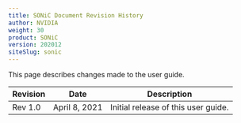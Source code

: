 ```yaml
---
title: SONiC Document Revision History
author: NVIDIA
weight: 30
product: SONiC
version: 202012
siteSlug: sonic
---
```


This page describes changes made to the user guide.

| Revision | Date | Description |
| -------- | ---- | ----------- |
| Rev 1.0 | April 8, 2021 | Initial release of this user guide. |
